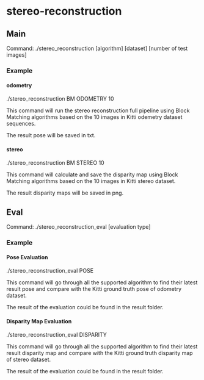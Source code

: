 # stereo-reconstruction

## Main
Command: ./stereo_reconstruction \[algorithm\] \[dataset\] \[number of test images\]

### Example

#### odometry
./stereo_reconstruction BM ODOMETRY 10

This command will run the stereo reconstruction full pipeline using Block Matching algorithms based on the 10 images in Kitti odemetry dataset sequences.

The result pose will be saved in txt.

#### stereo
./stereo_reconstruction BM STEREO 10

This command will calculate and save the disparity map using Block Matching algorithms based on the 10 images in Kitti stereo dataset.

The result disparity maps will be saved in png.

## Eval
Command: ./stereo_reconstruction_eval \[evaluation type\]

### Example

#### Pose Evaluation
./stereo_reconstruction_eval POSE

This command will go through all the supported algorithm to find their latest result pose and compare with the Kitti ground truth pose of odometry dataset.

The result of the evaluation could be found in the result folder.

#### Disparity Map Evaluation
./stereo_reconstruction_eval DISPARITY

This command will go through all the supported algorithm to find their latest result disparity map and compare with the Kitti ground truth disparity map of stereo dataset.

The result of the evaluation could be found in the result folder.
